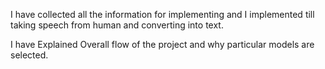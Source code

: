 I have collected all the information for implementing and I implemented till taking speech from human and converting into text. 

I have Explained Overall flow of the project and why particular models are selected.
